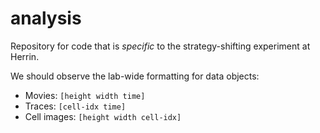 analysis
========

Repository for code that is _specific_ to the strategy-shifting experiment at Herrin.

We should observe the lab-wide formatting for data objects:
- Movies: `[height width time]`
- Traces: `[cell-idx time]`
- Cell images: `[height width cell-idx]`
